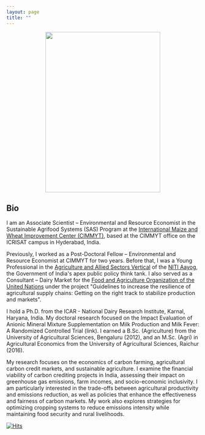 ```yaml
---
layout: page
title: ""
---
```

<p align="center">
  <img width="300" height="420" src="DSD_7792.JPG">
</p>

## Bio ##

  I am an Associate Scientist – Environmental and Resource Economist in the Sustainable Agrifood Systems (SAS) Program at the [International Maize and Wheat Improvement Center (CIMMYT)](https://www.cimmyt.org/), based at the CIMMYT office on the ICRISAT campus in Hyderabad, India.
  
  Previously, I worked as a Post-Doctoral Fellow – Environmental and Resource Economist at CIMMYT for two years. Before that, I was a Young Professional in the [Agriculture and Allied Sectors Vertical](https://www.niti.gov.in/index.php/verticals/agriculture) of the [NITI Aayog](https://www.niti.gov.in/), the Government of India's apex public policy think tank. I also served as a Consultant – Dairy Market for the [Food and Agriculture Organization of the United Nations](https://www.fao.org/about/en/) under the project "Guidelines to increase the resilience of agricultural supply chains: Getting on the right track to stabilize production and markets".
  
  I hold a Ph.D. from the ICAR - National Dairy Research Institute, Karnal, Haryana, India. My doctoral research focused on the Impact Evaluation of Anionic Mineral Mixture Supplementation on Milk Production and Milk Fever: A Randomized Controlled Trial (link). I earned a B.Sc. (Agriculture) from the University of Agricultural Sciences, Bengaluru (2012), and an M.Sc. (Agri) in Agricultural Economics from the University of Agricultural Sciences, Raichur (2016).

  My research focuses on the economics of carbon farming, agricultural carbon credit markets, and sustainable agriculture. I examine the financial viability of carbon crediting projects in India, assessing their impact on greenhouse gas emissions, farm incomes, and socio-economic inclusivity​​​. I am particularly interested in the trade-offs between agricultural productivity and emissions reduction​, as well as policies that enhance the effectiveness and fairness of carbon markets​. My work also explores strategies for optimizing cropping systems to reduce emissions intensity while maintaining food security and rural livelihoods​.



[![Hits](https://hits.seeyoufarm.com/api/count/incr/badge.svg?url=https%3A%2F%2Fadeeth07.github.io&count_bg=%233DC8C7&title_bg=%23555555&icon=&icon_color=%23E7E7E7&title=Visitors&edge_flat=false)](https://hits.seeyoufarm.com)
